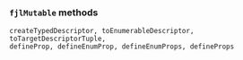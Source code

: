 ### `fjlMutable` methods
 ```
createTypedDescriptor, toEnumerableDescriptor, toTargetDescriptorTuple,
defineProp, defineEnumProp, defineEnumProps, defineProps
```
